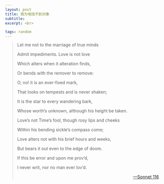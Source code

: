```yaml
---
layout: post
title: 我为啥找不到对象
subtitle: 
excerpt: <br>

tags: random
---
```


><p class="poem" style="margin-top:-0.25em">
>Let me not to the marriage of true minds </p>
><p class="poem">
>Admit impediments. Love is not love </p>
><p class="poem">
>Which alters when it alteration finds, </p>
><p class="poem">
>Or bends with the remover to remove: </p>
><p class="poem">
>O, no! it is an ever-fixed mark, </p>
><p class="poem">
>That looks on tempests and is never shaken; </p>
><p class="poem">
>It is the star to every wandering bark, </p>
><p class="poem">
>Whose worth’s unknown, although his height be taken. </p>
><p class="poem">
>Love’s not Time’s fool, though rosy lips and cheeks </p>
><p class="poem">
>Within his bending sickle’s compass come; </p>
><p class="poem">
>Love alters not with his brief hours and weeks, </p>
><p class="poem">
>But bears it out even to the edge of doom. </p>
><p class="poem">
>If this be error and upon me prov’d, </p>
><p class="poem-last">
>I never writ, nor no man ever lov’d. </p>
><p align="right" class="quote-ttl"> 
><a href="https://en.wikisource.org/wiki/Shakespeare%27s_Sonnets_(1923)_Yale/Text/Sonnet_116"> —Sonnet 116 </a> </p>

<br>











